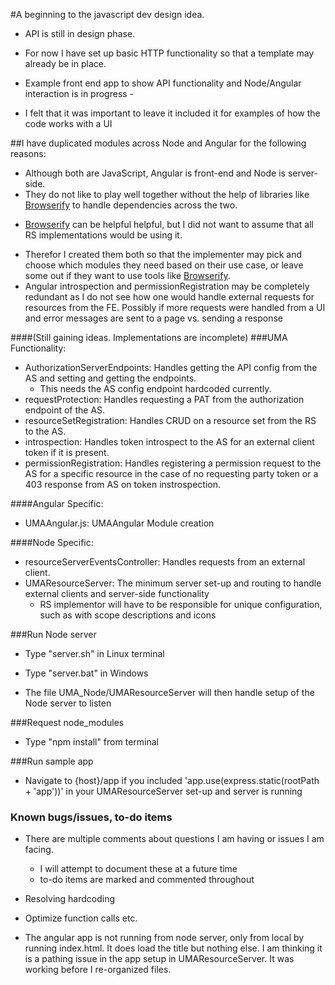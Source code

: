 #A beginning to the javascript dev design idea.
* API is still in design phase. 
* For now I have set up basic HTTP functionality so that a template may already be in place.
  
* Example front end app to show API functionality and Node/Angular interaction is in progress -
* I felt that it was important to leave it included it for examples of how the code works with a UI

##I have duplicated modules across Node and Angular for the following reasons:
* Although both are JavaScript, Angular is front-end and Node is server-side.
* They do not like to play well together without the help of libraries like [Browserify](http://browserify.org/) to handle dependencies across the two.
 - [Browserify](http://browserify.org/) can be helpful helpful, but I did not want to assume that all RS implementations would be using it.
* Therefor I created them both so that the implementer may pick and choose which modules they need based on their use case,
or leave some out if they want to use tools like [Browserify](http://browserify.org/).
* Angular introspection and permissionRegistration may be completely redundant as I do not see how one would handle
external requests for resources from the FE. Possibly if more requests were handled from a UI and error messages are sent to a page vs. sending a response

####(Still gaining ideas. Implementations are incomplete)
###UMA Functionality:
* AuthorizationServerEndpoints:   Handles getting the API config from the AS and setting and getting the endpoints.
    - This needs the AS config endpoint hardcoded currently.
* requestProtection:              Handles requesting a PAT from the authorization endpoint of the AS.
* resourceSetRegistration:        Handles CRUD on a resource set from the RS to the AS.
* introspection:                  Handles token introspect to the AS for an external client token if it is present.
* permissionRegistration:         Handles registering a permission request to the AS for a specific resource in the case of no                             requesting party token or a 403 response from AS on token instrospection.

####Angular Specific:
* UMAAngular.js: UMAAngular Module creation

####Node Specific:
* resourceServerEventsController: Handles requests from an external client.
* UMAResourceServer:  The minimum server set-up and routing to handle external clients and server-side functionality
    - RS implementor will have to be responsible for unique configuration, such as with scope descriptions and icons

###Run Node server
* Type "server.sh" in Linux terminal
* Type "server.bat" in Windows

* The file UMA_Node/UMAResourceServer will then handle setup of the Node server to listen

###Request node_modules
* Type "npm install" from terminal

###Run sample app
* Navigate to {host}/app if you included 'app.use(express.static(rootPath + 'app'))' in your UMAResourceServer set-up and server is running

### Known bugs/issues, to-do items
* There are multiple comments about questions I am having or issues I am facing.
    - I will attempt to document these at a future time
    - to-do items are marked and commented throughout

* Resolving hardcoding

* Optimize function calls etc.

* The angular app is not running from node server, only from local by running index.html. It does load the title but nothing else.
I am thinking it is a pathing issue in the app setup in UMAResourceServer. It was working before I re-organized files.
